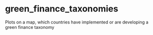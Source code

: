 # green_finance_taxonomies
Plots on a map, which countries have implemented or are developing a green finance taxonomy
